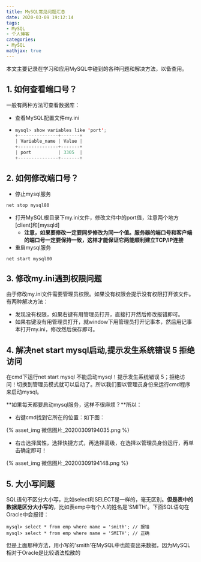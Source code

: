 ```yaml
---
title: MySQL常见问题汇总
date: 2020-03-09 19:12:14
tags:
- MySQL
- 个人博客
categories:
- MySQL
mathjax: true
---
```


本文主要记录在学习和应用MySQL中碰到的各种问题和解决方法，以备查用。

## 1. 如何查看端口号？

一般有两种方法可查看数据库：

- 查看MySQL配置文件my.ini

- ```java
  mysql> show variables like 'port';
  +---------------+-------+
  | Variable_name | Value |
  +---------------+-------+
  | port          | 3305  |
  +---------------+-------+
  ```

  

## 2. 如何修改端口号？

- 停止mysql服务

```java
net stop mysql80
```

- 打开MySQL根目录下my.ini文件，修改文件中的port值，注意两个地方[client]和[mysqld]
  - **注意，如果要修改一定要同步修改为同一个值。服务器的端口号和客户端的端口号一定要保持一致，这样才能保证它两能顺利建立TCP/IP连接**
- 重启mysql服务

```
net start mysql80
```



## 3. 修改my.ini遇到权限问题

由于修改my.ini文件需要管理员权限。如果没有权限会提示没有权限打开该文件。有两种解决方法：

- 发现没有权限，如果右键有用管理员打开，直接打开然后修改报错即可。
- 如果右键没有用管理员打开，就window下用管理员打开记事本，然后用记事本打开my.ini，修改然后保存即可。



## 4. 解决net start mysql启动,提示发生系统错误 5 拒绝访问

在cmd下运行net  start mysql 不能启动mysql！提示发生系统错误 5；拒绝访问！切换到管理员模式就可以启动了。所以我们要以管理员身份来运行cmd程序来启动mysql。

**如果每天都要启动mysql服务，这样不很麻烦？**所以：

- 右键cmd找到它所在的位置：如下图：

{% asset_img 微信图片_20200309194035.png %}

- 右击选择属性，选择快捷方式，再选择高级，在选择以管理员身份运行，再单击确定即可！

{% asset_img 微信图片_20200309194148.png %}



## 5. 大小写问题

SQL语句不区分大小写，比如select和SELECT是一样的，毫无区别。**但是表中的数据是区分大小写的**，比如表emp中有个人的姓名是'SMITH'。下面SQL语句在Oracle中会报错：

```mysql
mysql> select * from emp where name = 'smith'; // 报错
mysql> select * from emp where name = 'SMITH'; // 正确
```

但是上面那种方法，用小写的'smith'在MySQL中也能查出来数据，因为MySQL相对于Oracle是比较语法松散的

